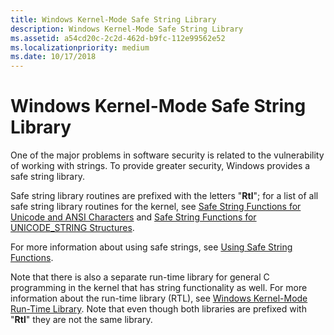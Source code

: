 ```yaml
---
title: Windows Kernel-Mode Safe String Library
description: Windows Kernel-Mode Safe String Library
ms.assetid: a54cd20c-2c2d-462d-b9fc-112e99562e52
ms.localizationpriority: medium
ms.date: 10/17/2018
---
```


# Windows Kernel-Mode Safe String Library


One of the major problems in software security is related to the vulnerability of working with strings. To provide greater security, Windows provides a safe string library.

Safe string library routines are prefixed with the letters "**Rtl**"; for a list of all safe string library routines for the kernel, see [Safe String Functions for Unicode and ANSI Characters](https://docs.microsoft.com/windows-hardware/drivers/ddi/_kernel/#safe-string-functions-for-unicode-and-ansi-characters) and [Safe String Functions for UNICODE_STRING Structures](https://docs.microsoft.com/windows-hardware/drivers/ddi/_kernel/#safe-string-functions-for-unicodestring-structures).

For more information about using safe strings, see [Using Safe String Functions](using-safe-string-functions.md).

Note that there is also a separate run-time library for general C programming in the kernel that has string functionality as well. For more information about the run-time library (RTL), see [Windows Kernel-Mode Run-Time Library](windows-kernel-mode-run-time-library.md). Note that even though both libraries are prefixed with "**Rtl**" they are not the same library.

 

 




